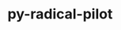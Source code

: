 ---
title: "py-radical-pilot"
layout: cache
categories: [package, develop-2024-02-18]
meta: {"versions": ["1.47.0"], "compilers": ["gcc@=11.4.0", "gcc@=9.4.0", "oneapi@=2024.0.0"], "oss": ["ubuntu20.04", "ubuntu22.04"], "platforms": ["linux"], "targets": ["neoverse_v1", "neoverse_v2", "ppc64le", "x86_64_v3"], "stacks": ["e4s", "e4s-neoverse-v2", "e4s-neoverse_v1", "e4s-oneapi", "e4s-power", "root"], "num_specs": 5, "num_specs_by_stack": {"e4s-neoverse_v1": 1, "root": 5, "e4s-power": 1, "e4s": 1, "e4s-neoverse-v2": 1, "e4s-oneapi": 1}}
spec_details: [{"hash": "4no2dvcu3zhyuk3m4opnzkbgcb76dqva", "compiler": "gcc@=11.4.0", "versions": ["1.47.0"], "os": "ubuntu20.04", "platform": "linux", "target": "neoverse_v1", "variants": ["build_system=python_pip"], "stacks": ["e4s-neoverse_v1", "root"], "size": "-", "tarball": "https://binaries.spack.io/releases/develop-2024-02-18/build_cache/linux-ubuntu20.04-neoverse_v1/gcc-11.4.0/py-radical-pilot-1.47.0/linux-ubuntu20.04-neoverse_v1-gcc-11.4.0-py-radical-pilot-1.47.0-4no2dvcu3zhyuk3m4opnzkbgcb76dqva.spack"}, {"hash": "ty5jtbqm27kyb4wqk3csaoyk7arhhdcl", "compiler": "gcc@=9.4.0", "versions": ["1.47.0"], "os": "ubuntu20.04", "platform": "linux", "target": "ppc64le", "variants": ["build_system=python_pip"], "stacks": ["root", "e4s-power"], "size": "-", "tarball": "https://binaries.spack.io/releases/develop-2024-02-18/build_cache/linux-ubuntu20.04-ppc64le/gcc-9.4.0/py-radical-pilot-1.47.0/linux-ubuntu20.04-ppc64le-gcc-9.4.0-py-radical-pilot-1.47.0-ty5jtbqm27kyb4wqk3csaoyk7arhhdcl.spack"}, {"hash": "pwf6yktpxsb6widfcxfso7o5jhy226as", "compiler": "gcc@=11.4.0", "versions": ["1.47.0"], "os": "ubuntu20.04", "platform": "linux", "target": "x86_64_v3", "variants": ["build_system=python_pip"], "stacks": ["root", "e4s"], "size": "-", "tarball": "https://binaries.spack.io/releases/develop-2024-02-18/build_cache/linux-ubuntu20.04-x86_64_v3/gcc-11.4.0/py-radical-pilot-1.47.0/linux-ubuntu20.04-x86_64_v3-gcc-11.4.0-py-radical-pilot-1.47.0-pwf6yktpxsb6widfcxfso7o5jhy226as.spack"}, {"hash": "6yd6k4auu7cm6oytcz4x5kmfs5rt4u3n", "compiler": "gcc@=11.4.0", "versions": ["1.47.0"], "os": "ubuntu22.04", "platform": "linux", "target": "neoverse_v2", "variants": ["build_system=python_pip"], "stacks": ["root", "e4s-neoverse-v2"], "size": "-", "tarball": "https://binaries.spack.io/releases/develop-2024-02-18/build_cache/linux-ubuntu22.04-neoverse_v2/gcc-11.4.0/py-radical-pilot-1.47.0/linux-ubuntu22.04-neoverse_v2-gcc-11.4.0-py-radical-pilot-1.47.0-6yd6k4auu7cm6oytcz4x5kmfs5rt4u3n.spack"}, {"hash": "qgxemm6b4x4kieclz7u4kmpl4zqlv45b", "compiler": "oneapi@=2024.0.0", "versions": ["1.47.0"], "os": "ubuntu22.04", "platform": "linux", "target": "x86_64_v3", "variants": ["build_system=python_pip"], "stacks": ["root", "e4s-oneapi"], "size": "-", "tarball": "https://binaries.spack.io/releases/develop-2024-02-18/build_cache/linux-ubuntu22.04-x86_64_v3/oneapi-2024.0.0/py-radical-pilot-1.47.0/linux-ubuntu22.04-x86_64_v3-oneapi-2024.0.0-py-radical-pilot-1.47.0-qgxemm6b4x4kieclz7u4kmpl4zqlv45b.spack"}]
---